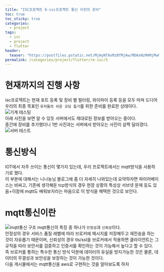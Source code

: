 ```yaml
---
title: "ISC프로젝트 6-isc프로젝트 통신 이전의 준비"
toc: true
toc_sticky: true
categories:
  - project
tags:
  - isc
  - project
  - flutter
header:
  teaser: "https://postfiles.pstatic.net/MjAyNTAxMzBfMjAw/MDAxNzM4MjMwNDg1MDcw.3uckc5cuEK7xOQ9WFqFLwZLco1BbDVsgnih-5kJF-zQg.rFQhjS5o9Br176Zpyrogt_dkyHvK3-W4EVzAGRfcboQg.PNG/image.png?type=w966"
permalink: /categories/project/flutter/re-isc/5
---
```

# 현재까지의 진행 사항
isc프로젝트는 현재 포트 등록 및 장비 별 필터링, 와이파이 등록 등을 모두 마쳐 드디어 우리의 최종 목표인 `유저들의 쉬운 코딩 돕기`를 위한 준비를 완료한 상태이다.<br>
![기계 테스팅](https://postfiles.pstatic.net/MjAyNTAxMzBfMjAw/MDAxNzM4MjMwNDg1MDcw.3uckc5cuEK7xOQ9WFqFLwZLco1BbDVsgnih-5kJF-zQg.rFQhjS5o9Br176Zpyrogt_dkyHvK3-W4EVzAGRfcboQg.PNG/image.png?type=w966)<br>
아래 사진을 보면 알 수 있듯 서버에서도 제대로된 정보를 받아오는 중이다.<br>중간에 장비를 추가했더니 1번 사진과는 서버에서 받아오는 사진이 살짝 달라졌다.
![서버 테스트](https://postfiles.pstatic.net/MjAyNTAyMThfMTY4/MDAxNzM5ODY5NDIxMjA0.dHaTKDhml2DqFHcCRP_EgN9_x6diK05hJXu_w8okc9Ag.Ym3pAPRqDxK4bQzfRgkzMNrQCdVrSYqQ1vujAeTFvKAg.PNG/image.png?type=w966)
# 통신방식
IOT에서 자주 쓰이는 통신이 몇가지 있는데, 우리 프로젝트에서는 mqtt방식을 사용하기로 했다.<br>
이 부분에 대해서는 니나농님 블로그에 좀 더 자세히 나와있는데 요약하자면 파이어베이스는 비싸고, 기존에 생각해둔 tcp방식의 경우 현장 상황의 특성상 서브넷 문제 등도 있음+이참에 mqtt도 배워보자라는 마음으로 이 방식을 채택한 것으로 보인다.
# mqtt통신이란
![mqtt통신 구조](https://img1.daumcdn.net/thumb/R1280x0/?scode=mtistory2&fname=https%3A%2F%2Fblog.kakaocdn.net%2Fdn%2FbGAufq%2FbtqA7pqmVXu%2FXcaam6aeK68SewM6r2mTv0%2Fimg.png)
mqtt통신의 특징 중 하나가 `안정성`과 `신뢰성`이다.<br>
안정성의 경우 서비스 품질 레벨에 따라 브로커에 메시지를 저장해두고 재전송을 하는 것이 자유롭기 때문이며, 신뢰성의 경우 tls/ssl을 브로커에서 적용하면 클라이언트는 그 규칙을 따라 보안서를 검증하고 인증서를 확인하는 것이 가능해서 높다고 할 수 있다.<br>
즉 브로커를 통하는 특수한 통신 방식 덕분에 데이터의 유실을 방지가능한 것은 물론, 데이터의 무결성과 보안성을 보장하는 것이 가능한 것이다.<br>
다음 게시물에서는 mqtt통신을 aws로 구현하는 것을 알아보도록 하자